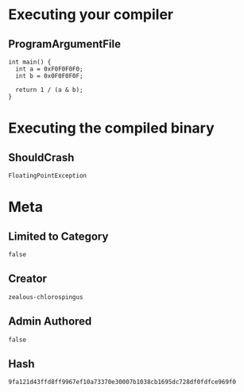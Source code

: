 # Executing your compiler

## ProgramArgumentFile

```
int main() {
  int a = 0xF0F0F0F0;
  int b = 0x0F0F0F0F;

  return 1 / (a & b);
}
```

# Executing the compiled binary

## ShouldCrash

```
FloatingPointException
```

# Meta

## Limited to Category

```
false
```

## Creator

```
zealous-chlorospingus
```

## Admin Authored

```
false
```

## Hash

```
9fa121d43ffd8ff9967ef10a73370e30007b1038cb1695dc728df0fdfce969f0
```
